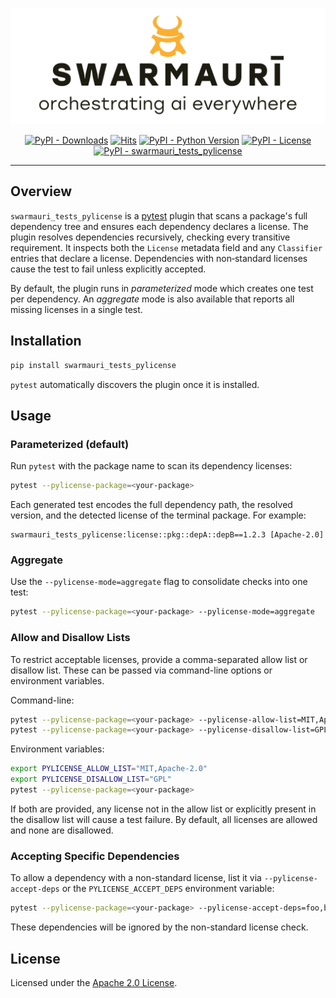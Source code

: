![Swarmauri Logo](https://github.com/swarmauri/swarmauri-sdk/blob/3d4d1cfa949399d7019ae9d8f296afba773dfb7f/assets/swarmauri.brand.theme.svg)

<p align="center">
    <a href="https://pypi.org/project/swarmauri_tests_pylicense/">
        <img src="https://img.shields.io/pypi/dm/swarmauri_tests_pylicense" alt="PyPI - Downloads"/></a>
    <a href="https://hits.sh/github.com/swarmauri/swarmauri-sdk/tree/master/pkgs/experimental/swarmauri_tests_pylicense/">
        <img alt="Hits" src="https://hits.sh/github.com/swarmauri/swarmauri-sdk/tree/master/pkgs/experimental/swarmauri_tests_pylicense.svg"/></a>
    <a href="https://pypi.org/project/swarmauri_tests_pylicense/">
        <img src="https://img.shields.io/pypi/pyversions/swarmauri_tests_pylicense" alt="PyPI - Python Version"/></a>
    <a href="https://pypi.org/project/swarmauri_tests_pylicense/">
        <img src="https://img.shields.io/pypi/l/swarmauri_tests_pylicense" alt="PyPI - License"/></a>
    <a href="https://pypi.org/project/swarmauri_tests_pylicense/">
        <img src="https://img.shields.io/pypi/v/swarmauri_tests_pylicense?label=swarmauri_tests_pylicense&color=green" alt="PyPI - swarmauri_tests_pylicense"/></a>
</p>

---

## Overview

`swarmauri_tests_pylicense` is a [pytest](https://docs.pytest.org/) plugin that
scans a package's full dependency tree and ensures each dependency declares a
license. The plugin resolves dependencies recursively, checking every
transitive requirement. It inspects both the `License` metadata field and
any `Classifier` entries that declare a license. Dependencies with
non‑standard licenses cause the test to fail unless explicitly accepted.

By default, the plugin runs in *parameterized* mode which creates one test per
dependency. An *aggregate* mode is also available that reports all missing
licenses in a single test.

## Installation

```bash
pip install swarmauri_tests_pylicense
```

`pytest` automatically discovers the plugin once it is installed.

## Usage

### Parameterized (default)

Run `pytest` with the package name to scan its dependency licenses:

```bash
pytest --pylicense-package=<your-package>
```

Each generated test encodes the full dependency path, the resolved version,
and the detected license of the terminal package. For example:

```
swarmauri_tests_pylicense:license::pkg::depA::depB==1.2.3 [Apache-2.0]
```

### Aggregate

Use the `--pylicense-mode=aggregate` flag to consolidate checks into one test:

```bash
pytest --pylicense-package=<your-package> --pylicense-mode=aggregate
```

### Allow and Disallow Lists

To restrict acceptable licenses, provide a comma-separated allow list or
disallow list. These can be passed via command-line options or environment
variables.

Command-line:

```bash
pytest --pylicense-package=<your-package> --pylicense-allow-list=MIT,Apache-2.0
pytest --pylicense-package=<your-package> --pylicense-disallow-list=GPL
```

Environment variables:

```bash
export PYLICENSE_ALLOW_LIST="MIT,Apache-2.0"
export PYLICENSE_DISALLOW_LIST="GPL"
pytest --pylicense-package=<your-package>
```

If both are provided, any license not in the allow list or explicitly present
in the disallow list will cause a test failure. By default, all licenses are
allowed and none are disallowed.

### Accepting Specific Dependencies

To allow a dependency with a non-standard license, list it via
`--pylicense-accept-deps` or the `PYLICENSE_ACCEPT_DEPS` environment
variable:

```bash
pytest --pylicense-package=<your-package> --pylicense-accept-deps=foo,bar
```

These dependencies will be ignored by the non-standard license check.

## License

Licensed under the [Apache 2.0 License](LICENSE).
